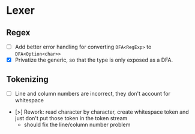 
# Lexer

## Regex
- [ ] Add better error handling for converting `DFA<RegExp>` to `DFA<Option<char>>`
- [x] Privatize the generic, so that the type is only exposed as a DFA.

## Tokenizing

- [ ] Line and column numbers are incorrect, they don't account for whitespace
- [>] Rework: read character by character, create whitespace token and just don't put those token in the token stream
    - should fix the line/column number problem

